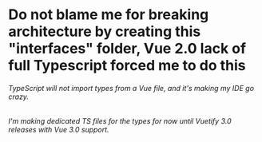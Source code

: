 # Do not blame me for breaking architecture by creating this "interfaces" folder, Vue 2.0 lack of full Typescript forced me to do this

###### TypeScript will not import types from a Vue file, and it's making my IDE go crazy.

###### I'm making dedicated TS files for the types for now until Vuetify 3.0 releases with Vue 3.0 support.